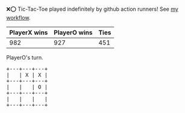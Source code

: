 :x::o: Tic-Tac-Toe played indefinitely by github action runners! See [my workflow](.github/workflows/play.yaml).

|PlayerX wins|PlayerO wins|Ties|
|-|-|-|
|982|927|451|

PlayerO's turn.

<pre>
+---+---+---+
|   | X | X |
+---+---+---+
|   |   | O |
+---+---+---+
|   |   |   |
+---+---+---+
</pre>